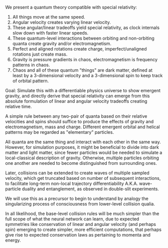 We present a quantum theory compatible with special relativity:

1. All things move at the same speed.
2. Angular velocity creates varying linear velocity.
3. These angular/linear tradeoffs yield special relativity, as clock internals slow down with faster linear speeds.
4. These quantum-level interactions between orbiting and non-orbiting quanta create gravity and/or electromagnetism.
5. Perfect and aligned rotations create charge, imperfect/unaligned rotations just create mass.
6. Gravity is pressure gradients in chaos, electromagnetism is frequency patterns in chaos.
7. Chaos and all of these quantum "things" are dark matter, defined at least by a 3-dimensional velocity and a 3-dimensional spin to keep track of orbital pattern.

Goal: Simulate this with a differentiable physics universe to show emergent gravity, and directly derive that special relativity can emerge from this absolute formulation of linear and angular velocity tradeoffs creating relative time.

A simple rule between any two-pair of quanta based on their relative velocities and spins should suffice to produce the effects of gravity and electromagnetism, mass and charge. Different emergent orbital and helical patterns may be regarded as "elementary" particles.

All quanta are the same thing and interact with each other in the same way. However, for simulation purposes, it might be beneficial to divide into dark matter and light matter, since fewer particles would be needed to simulate a local-classical description of gravity. Otherwise, multiple particles orbiting one another are needed to become distinguished from surrounding ones.

Later, collisions can be extended to create waves of multiple sampled velocity, which get truncated based on number of subsequent interactions, to facilitate long-term non-local trajectory differentiability A.K.A. wave-particle duality and entanglement, as observed in double-slit experiments.

We will use this as a precursor to begin to understand by analogy the singularizing process of consciousness from lower-level collision qualia.

In all likelihood, the base-level collision rules will be much simpler than the full scope of what the neural network can learn, due to expected symmetries like conservation of linear and angular velocity (and perhaps spin) emerging to create simpler, more efficient computations, that perhaps give rise to expected conservation laws as pertaining to momenta and energy.

